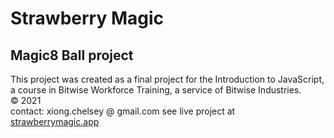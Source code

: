 # Strawberry Magic
## Magic8 Ball project

This project was created as a final project for the Introduction to JavaScript, a course in Bitwise Workforce Training, a service of Bitwise Industries. <br>
&copy; 2021<br>
contact: xiong.chelsey @ gmail.com
see live project at <a href="https://www.strawberrymagic.app">strawberrymagic.app</a>
